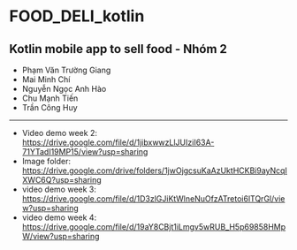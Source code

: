 # FOOD_DELI_kotlin
Kotlin mobile app to sell food - Nhóm 2
------------------------------------------
- Phạm Văn Trường Giang
- Mai Minh Chí
- Nguyễn Ngọc Anh Hào
- Chu Mạnh Tiến
- Trần Công Huy

------------------------------------------
- Video demo week 2: https://drive.google.com/file/d/1jibxwwzLlJUIziI63A-71YTadI19MP15/view?usp=sharing
- Image folder: https://drive.google.com/drive/folders/1jwOjgcsuKaAzUktHCKBi9ayNcqIXWC6Q?usp=sharing
- video demo week 3: https://drive.google.com/file/d/1D3zlGJiKtWlneNuOfzATretoi6lTQrGl/view?usp=sharing
- video demo week 4: https://drive.google.com/file/d/19aY8CBjt1iLmgv5wRUB_H5p69858HMpW/view?usp=sharing
